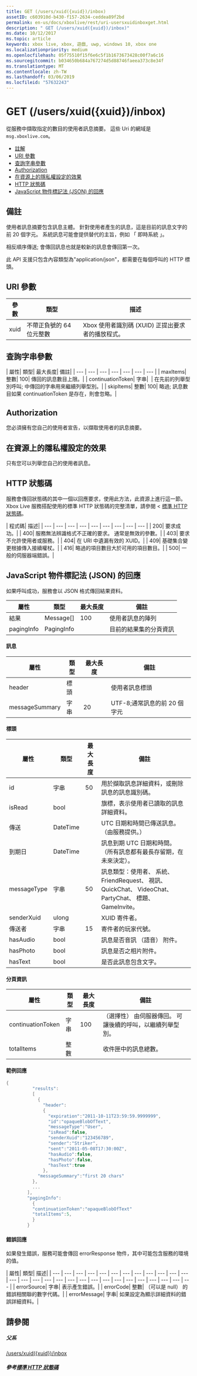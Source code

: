 ```yaml
---
title: GET (/users/xuid({xuid})/inbox)
assetID: c603910d-b430-f157-2634-ceddea89f2bd
permalink: en-us/docs/xboxlive/rest/uri-usersxuidinboxget.html
description: " GET (/users/xuid({xuid})/inbox)"
ms.date: 10/12/2017
ms.topic: article
keywords: xbox live, xbox, 遊戲, uwp, windows 10, xbox one
ms.localizationpriority: medium
ms.openlocfilehash: 05f75510f15f6e6c5f1b1673673428c00f7a6c16
ms.sourcegitcommit: b034650b684a767274d5d88746faeea373c8e34f
ms.translationtype: MT
ms.contentlocale: zh-TW
ms.lasthandoff: 03/06/2019
ms.locfileid: "57632243"
---
```

# <a name="get-usersxuidxuidinbox"></a>GET (/users/xuid({xuid})/inbox)
從服務中擷取指定的數目的使用者訊息摘要。
這些 Uri 的網域是`msg.xboxlive.com`。

  * [註解](#ID4EV)
  * [URI 參數](#ID4EEB)
  * [查詢字串參數](#ID4EIC)
  * [Authorization](#ID4EGE)
  * [在資源上的隱私權設定的效果](#ID4ETE)
  * [HTTP 狀態碼](#ID4E5E)
  * [JavaScript 物件標記法 (JSON) 的回應](#ID4EMH)

<a id="ID4EV"></a>


## <a name="remarks"></a>備註

使用者訊息摘要包含訊息主體。 針對使用者產生的訊息，這是目前的訊息文字的前 20 個字元。 系統訊息可能會提供替代的主旨，例如 「 即時系統 」。

相反順序傳送; 會傳回訊息也就是較新的訊息會傳回第一次。

此 API 支援只包含內容類型為"application/json"，都需要在每個呼叫的 HTTP 標頭。

<a id="ID4EEB"></a>


## <a name="uri-parameters"></a>URI 參數

| 參數| 類型| 描述|
| --- | --- | --- |
| xuid| 不帶正負號的 64 位元整數| Xbox 使用者識別碼 (XUID) 正提出要求者的播放程式。|

<a id="ID4EIC"></a>


## <a name="query-string-parameters"></a>查詢字串參數

| 屬性| 類型| 最大長度| 備註|
| --- | --- | --- | --- | --- | --- | --- |
| maxItems| 整數| 100| 傳回的訊息數目上限。|
| continuationToken| 字串|  | 在先前的列舉型別呼叫; 中傳回的字串用來繼續列舉型別。|
| skipItems| 整數| 100| 略過; 訊息數目如果 continuationToken 是存在，則會忽略。|

<a id="ID4EGE"></a>


## <a name="authorization"></a>Authorization

您必須擁有您自己的使用者宣告，以擷取使用者的訊息摘要。

<a id="ID4ETE"></a>


## <a name="effect-of-privacy-settings-on-resource"></a>在資源上的隱私權設定的效果

只有您可以列舉您自己的使用者訊息。

<a id="ID4E5E"></a>


## <a name="http-status-codes"></a>HTTP 狀態碼

服務會傳回狀態碼的其中一個以回應要求，使用此方法，此資源上進行這一節。 Xbox Live 服務搭配使用的標準 HTTP 狀態碼的完整清單，請參閱 <<c0> [ 標準 HTTP 狀態碼](../../additional/httpstatuscodes.md)。

| 程式碼| 描述|
| --- | --- | --- | --- | --- | --- | --- | --- | --- |
| 200| 要求成功。|
| 400| 服務無法辨識格式不正確的要求。 通常是無效的參數。|
| 403| 要求不允許使用者或服務。|
| 404| 在 URI 中遺漏有效的 XUID。|
| 409| 基礎集合變更根據傳入接續權杖。|
| 416| 略過的項目數目大於可用的項目數目。|
| 500| 一般的伺服器端錯誤。|

<a id="ID4EMH"></a>


## <a name="javascript-object-notation-json-response"></a>JavaScript 物件標記法 (JSON) 的回應

如果呼叫成功，服務會以 JSON 格式傳回結果資料。

| 屬性| 類型| 最大長度| 備註|
| --- | --- | --- | --- |
| 結果| Message[]| 100| 使用者訊息的陣列|
| pagingInfo| PagingInfo|  | 目前的結果集的分頁資訊|

#### <a name="message"></a>訊息

| 屬性| 類型| 最大長度| 備註|
| --- | --- | --- | --- |
| header| 標頭|  | 使用者訊息標頭|
| messageSummary| 字串| 20| UTF-8;通常訊息的前 20 個字元|

#### <a name="header"></a>標頭

| 屬性| 類型| 最大長度| 備註|
| --- | --- | --- | --- |
| id| 字串| 50| 用於擷取訊息詳細資料，或刪除訊息的訊息識別碼。|
| isRead| bool|  | 旗標，表示使用者已讀取的訊息詳細資料。|
| 傳送| DateTime|  | UTC 日期和時間已傳送訊息。 （由服務提供。）|
| 到期日| DateTime|  | 訊息到期 UTC 日期和時間。 （所有訊息都有最長存留期，在未來決定）。|
| messageType| 字串| 50| 訊息類型：使用者、 系統、 FriendRequest、 視訊、 QuickChat、 VideoChat、 PartyChat、 標題、 GameInvite。|
| senderXuid| ulong|  | XUID 寄件者。|
| 傳送者| 字串| 15| 寄件者的玩家代號。|
| hasAudio| bool|  | 訊息是否音訊 （語音） 附件。|
| hasPhoto| bool|  | 訊息是否之相片附件。|
| hasText| bool|  | 是否此訊息包含文字。|

#### <a name="paging-info"></a>分頁資訊

| 屬性| 類型| 最大長度| 備註|
| --- | --- | --- | --- |
| continuationToken| 字串| 100| （選擇性） 由伺服器傳回。 可讓後續的呼叫，以繼續列舉型別。|
| totalItems| 整數|  | 收件匣中的訊息總數。|

#### <a name="sample-response"></a>範例回應

```cpp
{
          "results":
          [
            {
              "header":
              {
                "expiration":"2011-10-11T23:59:59.9999999",
                "id":"opaqueBlobOfText",
                "messageType":"User",
                "isRead":false,
                "senderXuid":"123456789",
                "sender":"Striker",
                "sent":"2011-05-08T17:30:00Z",
                "hasAudio":false,
                "hasPhoto":false,
                "hasText":true
              },
            "messageSummary":"first 20 chars"
          },
          ...
        ],
        "pagingInfo":
          {
          "continuationToken":"opaqueBlobOfText"
          "totalItems":5,
          }
        }

```

#### <a name="error-response"></a>錯誤回應

如果發生錯誤，服務可能會傳回 errorResponse 物件，其中可能包含服務的環境的值。

| 屬性| 類型| 描述|
| --- | --- | --- | --- | --- | --- | --- | --- | --- | --- | --- | --- | --- | --- | --- | --- | --- | --- | --- | --- | --- | --- | --- | --- | --- | --- | --- | --- |
| errorSource| 字串| 表示產生錯誤。|
| errorCode| 整數| （可以是 null） 的錯誤相關聯的數字代碼。|
| errorMessage| 字串| 如果設定為顯示詳細資料的錯誤詳細資料。|

<a id="ID4EIKAC"></a>


## <a name="see-also"></a>請參閱

<a id="ID4EKKAC"></a>


##### <a name="parent"></a>父系  

[/users/xuid({xuid})/inbox](uri-usersxuidinbox.md)


<a id="ID4EWKAC"></a>


##### <a name="reference--standard-http-status-codesadditionalhttpstatuscodesmd"></a>參考[標準 HTTP 狀態碼](../../additional/httpstatuscodes.md)
